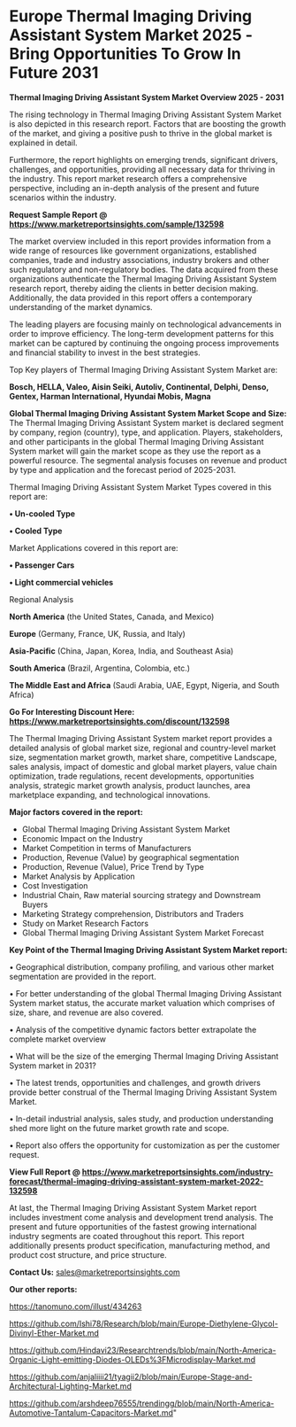  # Europe Thermal Imaging Driving Assistant System Market 2025 -Bring Opportunities To Grow In Future 2031

<Strong> Thermal Imaging Driving Assistant System Market Overview 2025 - 2031</strong>

The rising technology in Thermal Imaging Driving Assistant System Market is also depicted in this research report. Factors that are boosting the growth of the market, and giving a positive push to thrive in the global market is explained in detail.

Furthermore, the report highlights on emerging trends, significant drivers, challenges, and opportunities, providing all necessary data for thriving in the industry. This report market research offers a comprehensive perspective, including an in-depth analysis of the present and future scenarios within the industry.

<strong>Request Sample Report @ <a href=https://www.marketreportsinsights.com/sample/132598>https://www.marketreportsinsights.com/sample/132598</a></strong>

The market overview included in this report provides information from a wide range of resources like government organizations, established companies, trade and industry associations, industry brokers and other such regulatory and non-regulatory bodies. The data acquired from these organizations authenticate the Thermal Imaging Driving Assistant System research report, thereby aiding the clients in better decision making. Additionally, the data provided in this report offers a contemporary understanding of the market dynamics.

The leading players are focusing mainly on technological advancements in order to improve efficiency. The long-term development patterns for this market can be captured by continuing the ongoing process improvements and financial stability to invest in the best strategies.

Top Key players of Thermal Imaging Driving Assistant System Market are:

<strong>Bosch, HELLA, Valeo, Aisin Seiki, Autoliv, Continental, Delphi, Denso, Gentex, Harman International, Hyundai Mobis, Magna</strong>

<strong><b>Global Thermal Imaging Driving Assistant System Market Scope and Size:</b></strong>
The Thermal Imaging Driving Assistant System market is declared segment by company, region (country), type, and application. Players, stakeholders, and other participants in the global Thermal Imaging Driving Assistant System market will gain the market scope as they use the report as a powerful resource. The segmental analysis focuses on revenue and product by type and application and the forecast period of 2025-2031.

Thermal Imaging Driving Assistant System Market Types covered in this report are:

<strong>• Un-cooled Type

• Cooled Type</strong>

Market Applications covered in this report are:

<strong>• Passenger Cars

• Light commercial vehicles</strong> 

Regional Analysis

<strong>North America</strong> (the United States, Canada, and Mexico)

<strong>Europe</strong> (Germany, France, UK, Russia, and Italy)

<strong>Asia-Pacific</strong> (China, Japan, Korea, India, and Southeast Asia)

<strong>South America</strong> (Brazil, Argentina, Colombia, etc.)

<strong>The Middle East and Africa</strong> (Saudi Arabia, UAE, Egypt, Nigeria, and South Africa)

<strong>Go For Interesting Discount Here: <a href=https://www.marketreportsinsights.com/discount/132598>https://www.marketreportsinsights.com/discount/132598</a></strong>

The Thermal Imaging Driving Assistant System market report provides a detailed analysis of global market size, regional and country-level market size, segmentation market growth, market share, competitive Landscape, sales analysis, impact of domestic and global market players, value chain optimization, trade regulations, recent developments, opportunities analysis, strategic market growth analysis, product launches, area marketplace expanding, and technological innovations.

<strong><b>Major factors covered in the report:</b></strong>
<ul>
  <li>Global Thermal Imaging Driving Assistant System Market </li>
  <li>Economic Impact on the Industry</li>
  <li>Market Competition in terms of Manufacturers</li>
  <li>Production, Revenue (Value) by geographical segmentation</li>
  <li>Production, Revenue (Value), Price Trend by Type</li>
  <li>Market Analysis by Application</li>
  <li>Cost Investigation</li>
  <li>Industrial Chain, Raw material sourcing strategy and Downstream Buyers</li>
  <li>Marketing Strategy comprehension, Distributors and Traders</li>
  <li>Study on Market Research Factors</li>
  <li>Global Thermal Imaging Driving Assistant System Market Forecast</li>
</ul>

<strong><b>Key Point of the Thermal Imaging Driving Assistant System Market report:</b></strong>

• Geographical distribution, company profiling, and various other market segmentation are provided in the report.

• For better understanding of the global Thermal Imaging Driving Assistant System market status, the accurate market valuation which comprises of size, share, and revenue are also covered.

• Analysis of the competitive dynamic factors better extrapolate the complete market overview

• What will be the size of the emerging Thermal Imaging Driving Assistant System market in 2031?

• The latest trends, opportunities and challenges, and growth drivers provide better construal of the Thermal Imaging Driving Assistant System Market.

• In-detail industrial analysis, sales study, and production understanding shed more light on the future market growth rate and scope.

• Report also offers the opportunity for customization as per the customer request.

<strong><b>View Full Report @ <a href=https://www.marketreportsinsights.com/industry-forecast/thermal-imaging-driving-assistant-system-market-2022-132598>https://www.marketreportsinsights.com/industry-forecast/thermal-imaging-driving-assistant-system-market-2022-132598</a></b></strong>


At last, the Thermal Imaging Driving Assistant System Market report includes investment come analysis and development trend analysis. The present and future opportunities of the fastest growing international industry segments are coated throughout this report. This report additionally presents product specification, manufacturing method, and product cost structure, and price structure.

<strong>Contact Us:</strong>
sales@marketreportsinsights.com

<strong>Our other reports:</strong>

<a href=https://tanomuno.com/illust/434263>https://tanomuno.com/illust/434263</a>

<a href=https://github.com/Ishi78/Research/blob/main/Europe-Diethylene-Glycol-Divinyl-Ether-Market.md>https://github.com/Ishi78/Research/blob/main/Europe-Diethylene-Glycol-Divinyl-Ether-Market.md</a>

<a href=https://github.com/Hindavi23/Researchtrends/blob/main/North-America-Organic-Light-emitting-Diodes-OLEDs%3FMicrodisplay-Market.md>https://github.com/Hindavi23/Researchtrends/blob/main/North-America-Organic-Light-emitting-Diodes-OLEDs%3FMicrodisplay-Market.md</a>

<a href=https://github.com/anjaliiii21/tyagii2/blob/main/Europe-Stage-and-Architectural-Lighting-Market.md>https://github.com/anjaliiii21/tyagii2/blob/main/Europe-Stage-and-Architectural-Lighting-Market.md</a>

<a href=https://github.com/arshdeep76555/trendingg/blob/main/North-America-Automotive-Tantalum-Capacitors-Market.md>https://github.com/arshdeep76555/trendingg/blob/main/North-America-Automotive-Tantalum-Capacitors-Market.md</a>"
